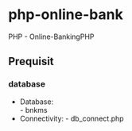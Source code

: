 # php-online-bank
PHP - Online-BankingPHP

## Prequisit

### database 
 + Database:  
             - bnkms
 + Connectivity: 
             - db_connect.php
